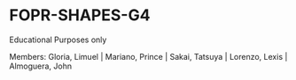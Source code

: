 # FOPR-SHAPES-G4
Educational Purposes only

Members:
Gloria, Limuel |
Mariano, Prince |
Sakai, Tatsuya |
Lorenzo, Lexis |
Almoguera, John
